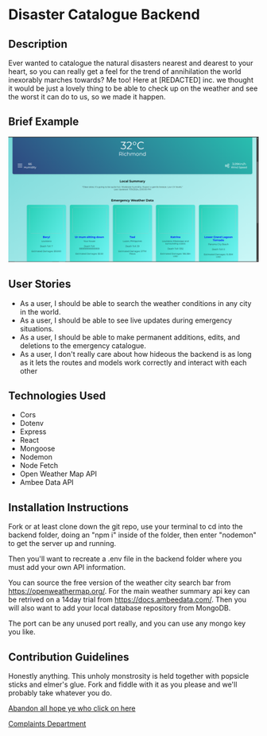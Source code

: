 # Disaster Catalogue Backend

## Description
Ever wanted to catalogue the natural disasters nearest and dearest to your heart, so you can really get a feel for the trend of annihilation the world inexorably marches towards? Me too! Here at [REDACTED] inc. we thought it would be just a lovely thing to be able to check up on the weather and see the worst it can do to us, so we made it happen.

## Brief Example
![alt text](Project3screen.PNG)

## User Stories
* As a user, I should be able to search the weather conditions in any city in the world.
* As a user, I should be able to see live updates during emergency situations.
* As a user, I should be able to make permanent additions, edits, and deletions to the emergency catalogue.
* As a user, I don't really care about how hideous the backend is as long as it lets the routes and models work correctly and interact with each other

## Technologies Used
* Cors
* Dotenv
* Express
* React
* Mongoose
* Nodemon
* Node Fetch
* Open Weather Map API
* Ambee Data API

## Installation Instructions
Fork or at least clone down the git repo, use your terminal to cd into the backend folder, doing an "npm i" inside of the folder, then enter "nodemon" to get the server up and running.

Then you'll want to recreate a .env file in the backend folder where you must add your own API information.

You can source the free version of the weather city search bar from https://openweathermap.org/. For the main weather summary api key can be retrived on a 14day trial from https://docs.ambeedata.com/. Then you will also want to add your local database repository from MongoDB.

The port can be any unused port really, and you can use any mongo key you like.

## Contribution Guidelines
Honestly anything. This unholy monstrosity is held together with popsicle sticks and elmer's glue. Fork and fiddle with it as you please and we'll probably take whatever you do.

[Abandon all hope ye who click on here](https://github.com/Eightleggedcorgi/project3test)

[Complaints Department](https://github.com/Eightleggedcorgi/project3test/issues)
